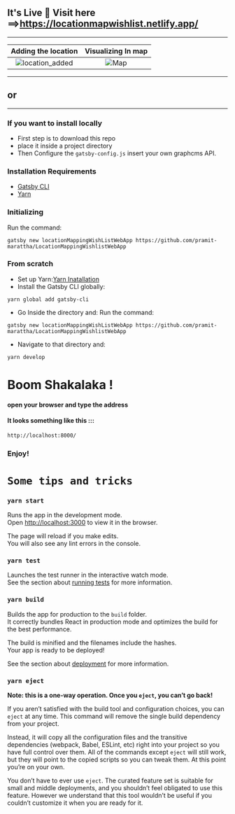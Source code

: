 ## It's Live 🎉 Visit here ==>https://locationmapwishlist.netlify.app/

---

Adding the location | Visualizing In map
:---------------:|:------------:
![location_added](https://user-images.githubusercontent.com/37651620/87976498-eb7aaf00-caec-11ea-935d-2deaef8d4aed.gif) | ![Map](https://user-images.githubusercontent.com/37651620/87978159-aefc8280-caef-11ea-99b1-7d421f88ab29.gif)

---

## or 

---

### If you want to install locally
- First step is to download this repo 
- place it inside a project directory 
- Then Configure the `gatsby-config.js` insert your own graphcms API.

### Installation Requirements
* [Gatsby CLI](https://www.npmjs.com/package/gatsby-cli)
* [Yarn](https://yarnpkg.com/en/)

### Initializing
Run the command:
```
gatsby new locationMappingWishListWebApp https://github.com/pramit-marattha/LocationMappingWishlistWebApp
```

### From scratch
* Set up Yarn:[Yarn Inatallation](https://yarnpkg.com/lang/en/docs/install/)
* Install the Gatsby CLI globally:
```
yarn global add gatsby-cli
```
* Go Inside the directory and:
Run the command:
```
gatsby new locationMappingWishListWebApp https://github.com/pramit-marattha/LocationMappingWishlistWebApp
```
* Navigate to that directory and:
```
yarn develop
```
# Boom Shakalaka !
#### open your browser and type the address 
#### It looks something like this :::
~~~bash
http://localhost:8000/
~~~
### Enjoy!

# `Some tips and tricks`
### `yarn start`

Runs the app in the development mode.<br />
Open [http://localhost:3000](http://localhost:8000) to view it in the browser.

The page will reload if you make edits.<br />
You will also see any lint errors in the console.

### `yarn test`

Launches the test runner in the interactive watch mode.<br />
See the section about [running tests](https://facebook.github.io/create-react-app/docs/running-tests) for more information.

### `yarn build`

Builds the app for production to the `build` folder.<br />
It correctly bundles React in production mode and optimizes the build for the best performance.

The build is minified and the filenames include the hashes.<br />
Your app is ready to be deployed!

See the section about [deployment](https://facebook.github.io/create-react-app/docs/deployment) for more information.

### `yarn eject`

**Note: this is a one-way operation. Once you `eject`, you can’t go back!**

If you aren’t satisfied with the build tool and configuration choices, you can `eject` at any time. This command will remove the single build dependency from your project.

Instead, it will copy all the configuration files and the transitive dependencies (webpack, Babel, ESLint, etc) right into your project so you have full control over them. All of the commands except `eject` will still work, but they will point to the copied scripts so you can tweak them. At this point you’re on your own.

You don’t have to ever use `eject`. The curated feature set is suitable for small and middle deployments, and you shouldn’t feel obligated to use this feature. However we understand that this tool wouldn’t be useful if you couldn’t customize it when you are ready for it.
